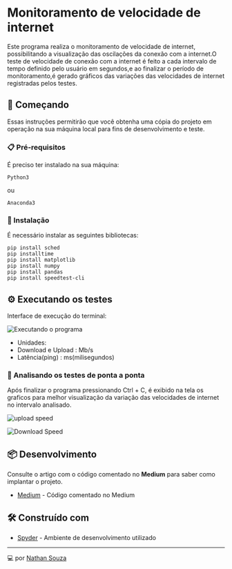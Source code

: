 # Monitoramento de velocidade de internet

Este programa realiza o monitoramento de velocidade de internet, possibilitando a visualização das oscilações da conexão com a internet.O teste de velocidade de conexão com a internet é feito a cada intervalo de tempo definido pelo usuário em segundos,e ao finalizar o período de monitoramento,é gerado gráficos das variações das velocidades de internet registradas pelos testes.

## 🚀 Começando

Essas instruções permitirão que você obtenha uma cópia do projeto em operação na sua máquina local para fins de desenvolvimento e teste.


### 📋 Pré-requisitos

É preciso ter instalado na sua máquina:

```
Python3
```
ou

```
Anaconda3
```

### 🔧 Instalação

É necessário instalar as seguintes bibliotecas:

```
pip install sched
pip installtime
pip install matplotlib
pip install numpy 
pip install pandas
pip install speedtest-cli
```

## ⚙️ Executando os testes

Interface de execução do terminal:

![Executando o programa](https://user-images.githubusercontent.com/47602108/123851606-c6441280-d8f1-11eb-8bab-f77348a7e5ba.png)

* Unidades:
* Download e Upload : Mb/s
* Latência(ping) : ms(milisegundos)

### 🔩 Analisando os testes de ponta a ponta

Após finalizar o programa pressionando Ctrl + C, é exibido na tela os graficos para melhor visualização da variação das velocidades de internet no intervalo analisado.

![upload speed](https://user-images.githubusercontent.com/47602108/123847969-8b3fe000-d8ed-11eb-91e1-4c4ea87790cc.png)

![Download Speed](https://user-images.githubusercontent.com/47602108/123848082-add1f900-d8ed-11eb-92af-6d99acf3da0b.png)


## 📦 Desenvolvimento

Consulte o artigo com o código comentado no **Medium** para saber como implantar o projeto.

* [Medium](https://medium.com/@nathansouza3010/utilizando-python-para-monitorar-a-velocidade-da-internet-28507450f272) - Código comentado no Medium

## 🛠️ Construído com

* [Spyder](https://www.spyder-ide.org) - Ambiente de desenvolvimento utilizado

---
💻 por [Nathan Souza](https://github.com/nathansouz4) 
